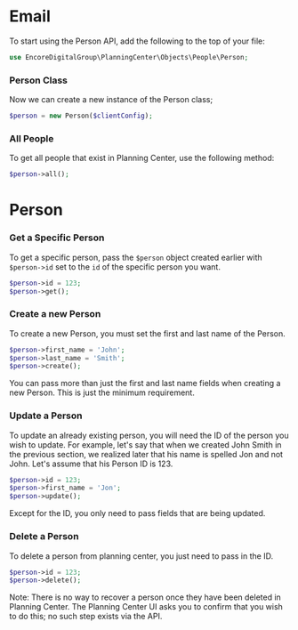 # Email

To start using the Person API, add the following to the top of your file:

```php
use EncoreDigitalGroup\PlanningCenter\Objects\People\Person;
```

### Person Class

Now we can create a new instance of the Person class;

```php
$person = new Person($clientConfig);
```

### All People

To get all people that exist in Planning Center, use the following method:

```php
$person->all();
```

# Person

### Get a Specific Person

To get a specific person, pass the ```$person``` object created earlier with ```$person->id```
set to the ```id``` of the specific person you want.

```php
$person->id = 123;
$person->get();
```

### Create a new Person

To create a new Person, you must set the first and last name of the Person.

```php
$person->first_name = 'John';
$person->last_name = 'Smith';
$person->create();
```

<note>You can pass more than just the first and last name fields when creating a new Person.
This is just the minimum requirement.</note>

### Update a Person

To update an already existing person, you will need the ID of the person you wish to update.
For example, let's say that when we created John Smith in the previous section, we realized later that his name
is spelled Jon and not John. Let's assume that his Person ID is 123.

```PHP
$person->id = 123;
$person->first_name = 'Jon';
$person->update();
```

<note>Except for the ID, you only need to pass fields that are being updated.</note>

### Delete a Person

To delete a person from planning center, you just need to pass in the ID.

```PHP
$person->id = 123;
$person->delete();
```

Note: There is no way to recover a person once they have been deleted in Planning Center.
The Planning Center UI asks you to confirm that you wish to do this; no such step exists via the API.